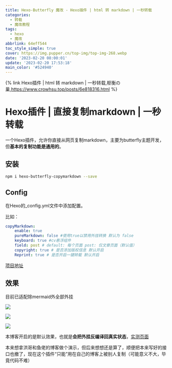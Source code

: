 ```yaml
---
title: Hexo-Butterfly 魔改 - Hexo插件 | html 转 markdown | 一秒转载
categories:
  - 转载
  - 魔改教程
tags:
  - hexo
  - 魔改
abbrlink: 64eff544
toc_style_simple: true
cover: https://img.pupper.cn/top-img/top-img-268.webp
date: '2023-02-20 08:00:01'
update: '2023-02-20 17:53:18'
main_color: '#524940'
---
```


{% link Hexo插件 | html 转 markdown | 一秒转载,枢衡の巢,https://www.crowhsu.top/posts/6e818316.html %}

# Hexo插件 | 直接复制markdown | 一秒转载

一个Hexo插件，允许你直接从网页复制markdown，主要为butterfly主题开发，但**基本的复制功能是通用的**。

## 安装

```sh
npm i hexo-butterfly-copymarkdown --save
```

## Config

在Hexo的\_config.yml文件中添加配置。

比如：

```yml
copyMarkdown: 
    enable: true 
    pureMarkdown: false #使用true以禁用外挂转换 默认为 false 
    keyboard: true #cv悬浮组件 
    field: post # default: 每个页面 post: 仅文章页面（默认值） 
    copyright: true # 是否添加版权信息 默认开启 
    Reprint: true # 是否开启一键转载 默认开启
```

[项目地址](https://github.com/charles-hsuz/hexo-butterfly-copymarkdown)

## 效果

目前已适配除mermaid外全部外挂

![](https://picbed-1304952903.cos.ap-beijing.myqcloud.com/pic/steve202302111032837.gif)

![](https://picbed-1304952903.cos.ap-beijing.myqcloud.com/pic/steve202302111032501.gif)

![](https://picbed-1304952903.cos.ap-beijing.myqcloud.com/pic/steve202302111033577.gif)

本博客开启的是默认效果，也就是**会把外挂反编译回真实状态**，[实测页面](/posts/d87f7e0c.html)

本来想拿洪哥和鱼佬的博客做个演示，但后来想想还是算了，顺便把本来写好的接口也撤了，现在这个插件“只能”用在自己的博客上被别人复制（可能意义不大，毕竟代码不难）

